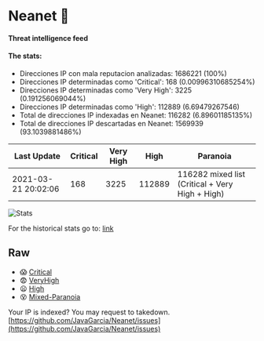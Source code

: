 # Neanet :hocho:
#### Threat intelligence feed
#### The stats:

- Direcciones IP con mala reputacion analizadas: 1686221 (100%)
- Direcciones IP determinadas como 'Critical':  168 (0.00996310685254%)
- Direcciones IP determinadas como 'Very High':  3225 (0.191256069044%)
- Direcciones IP determinadas como 'High':  112889 (6.69479267546)
- Total de direcciones IP indexadas en Neanet:  116282 (6.89601185135%)
- Total de direcciones IP descartadas en Neanet:  1569939 (93.1039881486%)

| Last Update | Critical | Very High | High | Paranoia |
| --- | --- | --- | --- | --- |
| 2021-03-21 20:02:06 | 168 | 3225 | 112889 | 116282 mixed list (Critical + Very High + High)|

![Stats](https://docs.google.com/spreadsheets/d/e/2PACX-1vSnaNMIXVabIpDJjufMlzH7poXnshF3mgd8Is1g9ytUEzVsP5my4Trn8f-xkoLLQ38xpL3HtmUexLo6/pubchart?oid=501124687&format=image)

For the historical stats go to: [link](/stats.csv)
## Raw
- :scream: [Critical](https://raw.githubusercontent.com/JavaGarcia/Neanet/master/blacklists/neanet_critical.txt)
- :fearful: [VeryHigh](https://raw.githubusercontent.com/JavaGarcia/Neanet/master/blacklists/neanet_veryHigh.txtt)
- :frowning: [High](https://raw.githubusercontent.com/JavaGarcia/Neanet/master/blacklists/neanet_high.txt)
- :dizzy_face: [Mixed-Paranoia](https://raw.githubusercontent.com/JavaGarcia/Neanet/master/blacklists/neanet_all.txt)


Your IP is indexed? You may request to takedown. [https://github.com/JavaGarcia/Neanet/issues](https://github.com/JavaGarcia/Neanet/issues)








































































































































































































































































































































































































































































































































































































































































































































































































































































































































































































































































































































































































































































































































































































































































































































































































































































































































































































































































































































































































































































































































































































































































































































































































































































































































































































































































































































































































































































































































































































































































































































































































































































































































































































































































































































































































































































































































































































































































































































































































































































































































































































































































































































































































































































































































































































































































































































































































































































































































































































































































































































































































































